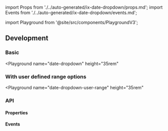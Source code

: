 import Props from './../auto-generated/ix-date-dropdown/props.md';
import Events from './../auto-generated/ix-date-dropdown/events.md';

import Playground from '@site/src/components/PlaygroundV3';

## Development

### Basic

<Playground
  name="date-dropdown"
  height="35rem"
  >
</Playground>

### With user defined range options

<Playground
  name="date-dropdown-user-range"
  height="35rem"
  >
</Playground>

### API

#### Properties

<Props/>

#### Events

<Events/>
